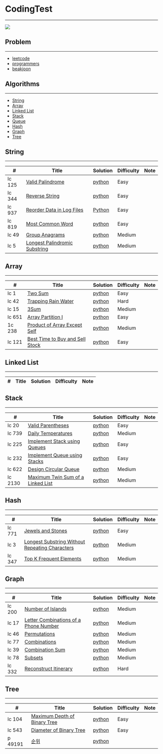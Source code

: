 # CodingTest
--- 
<img src="https://img.shields.io/badge/Python-3766AB?style=flat-square&logo=Python&logoColor=white"/></a>

## Problem
---
- [leetcode](https://github.com/JJungEEun/CodingTest/tree/main/interviews)
- [programmers](https://github.com/JJungEEun/CodingTest/tree/main/programmers)
- [beakjoon](https://github.com/JJungEEun/CodingTest/tree/main/beakjoon)

## Algorithms
---
- [String](#String)
- [Array](#Array)
- [Linked List](#Linked-List)
- [Stack](#Stack)
- [Queue](#Queue)
- [Hash](#Hash)
- [Graph](#Graph)
- [Tree](#Tree)

## String
---
#| Title | Solution | Difficulty | Note|
---|---|---|---|---|
lc 125|[Valid Palindrome](https://leetcode.com/problems/valid-palindrome/)|[python](https://github.com/JJungEEun/CodingTest/blob/main/interviews/chap6_%EB%AC%B8%EC%9E%90%EC%97%B4%20%EC%A1%B0%EC%9E%91/chap6_1_%EC%9C%A0%ED%9A%A8%ED%95%9C%20%ED%8C%B0%EB%A6%B0%EB%93%9C%EB%A1%AC.ipynb)|Easy||
lc 344|[Reverse String](https://leetcode.com/problems/reverse-string/)|[python](https://github.com/JJungEEun/CodingTest/blob/main/interviews/chap6_%EB%AC%B8%EC%9E%90%EC%97%B4%20%EC%A1%B0%EC%9E%91/chap6_2_%EB%AC%B8%EC%9E%90%EC%97%B4%20%EB%92%A4%EC%A7%91%EA%B8%B0.ipynb)|Easy||
lc 937|[Reorder Data in Log Files](https://leetcode.com/problems/reorder-data-in-log-files/)|[Python](https://github.com/JJungEEun/CodingTest/blob/main/interviews/chap6_%EB%AC%B8%EC%9E%90%EC%97%B4%20%EC%A1%B0%EC%9E%91/chap6_3_%EB%A1%9C%EA%B7%B8%20%ED%8C%8C%EC%9D%BC%20%EC%9E%AC%EC%A0%95%EB%A0%AC.ipynb)|Easy|
lc 819|[Most Common Word](https://leetcode.com/problems/most-common-word/)|[python](https://github.com/JJungEEun/CodingTest/blob/main/interviews/chap6_%EB%AC%B8%EC%9E%90%EC%97%B4%20%EC%A1%B0%EC%9E%91/chap6_4_%EA%B0%80%EC%9E%A5%20%ED%9D%94%ED%95%9C%20%EB%8B%A8%EC%96%B4.ipynb)|Easy|
lc 49|[Group Anagrams](https://leetcode.com/problems/group-anagrams/)|[python](https://github.com/JJungEEun/CodingTest/blob/main/interviews/chap6_%EB%AC%B8%EC%9E%90%EC%97%B4%20%EC%A1%B0%EC%9E%91/chap6_5_%EA%B7%B8%EB%A3%B9%20%EC%95%A0%EB%84%88%EA%B7%B8%EB%9E%A8.ipynb)|Medium|
lc 5|[Longest Palindromic Substring](https://leetcode.com/problems/longest-palindromic-substring/)|[python](https://github.com/JJungEEun/CodingTest/blob/main/interviews/chap6_%EB%AC%B8%EC%9E%90%EC%97%B4%20%EC%A1%B0%EC%9E%91/chap6_6_%EA%B0%80%EC%9E%A5%20%EA%B8%B4%20%ED%8C%B0%EB%A6%B0%EB%93%9C%EB%A1%AC%20%EB%B6%80%EB%B6%84%20%EB%AC%B8%EC%9E%90%EC%97%B4.ipynb)|Medium|

## Array
---
#| Title | Solution | Difficulty | Note|
---|---|---|---|---|
lc 1|[Two Sum](https://leetcode.com/problems/two-sum/)|[python](https://github.com/JJungEEun/CodingTest/blob/main/interviews/chap7_%EB%B0%B0%EC%97%B4/chap7_7_%EB%91%90%20%EC%88%98%EC%9D%98%20%ED%95%A9.ipynb)|Easy|
lc 42|[Trapping Rain Water](https://leetcode.com/problems/trapping-rain-water/)|[python](https://github.com/JJungEEun/CodingTest/blob/main/interviews/chap7_%EB%B0%B0%EC%97%B4/chap7_8_%EB%B9%97%EB%AC%BC%20%ED%8A%B8%EB%9E%98%ED%95%91.ipynb)|Hard|
lc 15|[3Sum](https://leetcode.com/problems/3sum/)|[python](https://github.com/JJungEEun/CodingTest/blob/main/interviews/chap7_%EB%B0%B0%EC%97%B4/chap7_9_%EC%84%B8%EC%88%98%EC%9D%98%20%ED%95%A9.ipynb)|Medium|
lc 651|[Array Partition I](https://leetcode.com/problems/array-partition-i/)|[python](https://github.com/JJungEEun/CodingTest/blob/main/interviews/chap7_%EB%B0%B0%EC%97%B4/chap7_10_%EB%B0%B0%EC%97%B4%20%ED%8C%8C%ED%8B%B0%EC%85%981.ipynb)|Easy|
1c 238|[Product of Array Except Self](https://leetcode.com/problems/product-of-array-except-self/)|[python](https://github.com/JJungEEun/CodingTest/blob/main/interviews/chap7_%EB%B0%B0%EC%97%B4/chap7_11_%EC%9E%90%EC%8B%A0%EC%9D%84%20%EC%A0%9C%EC%99%B8%ED%95%9C%20%EB%B0%B0%EC%97%B4%EC%9D%98%20%EA%B3%B1.ipynb)|Medium
lc 121|[Best Time to Buy and Sell Stock](https://leetcode.com/problems/best-time-to-buy-and-sell-stock/)|[python](https://github.com/JJungEEun/CodingTest/blob/main/interviews/chap7_%EB%B0%B0%EC%97%B4/chap7_12_%EC%A3%BC%EC%8B%9D%EC%9D%84%20%EC%82%AC%EA%B3%A0%ED%8C%94%EA%B8%B0%20%EA%B0%80%EC%9E%A5%20%EC%A2%8B%EC%9D%80%20%EC%8B%9C%EC%A0%90.ipynb)|Easy|

## Linked List
---
#| Title | Solution | Difficulty | Note|
---|---|---|---|---|

## Stack
---
#| Title | Solution | Difficulty | Note|
---|---|---|---|---|
lc 20|[Valid Parentheses](https://leetcode.com/problems/valid-parentheses/)|[python](https://github.com/JJungEEun/CodingTest/blob/main/interviews/chap9_%EC%8A%A4%ED%83%9D%2C%ED%81%90/chap09_20_%EC%9C%A0%ED%9A%A8%ED%95%9C%20%EA%B4%84%ED%98%B8.ipynb)|Easy|
lc 739|[Daily Temperatures](https://leetcode.com/problems/daily-temperatures/)|[python](https://github.com/JJungEEun/CodingTest/blob/main/interviews/chap9_%EC%8A%A4%ED%83%9D%2C%ED%81%90/chap09_22_%EC%9D%BC%EC%9D%BC%EC%98%A8%EB%8F%84.ipynb)|Medium|
lc 225|[Implement Stack using Queues](https://leetcode.com/problems/implement-stack-using-queues/)|[python](https://github.com/JJungEEun/CodingTest/blob/main/interviews/chap9_%EC%8A%A4%ED%83%9D%2C%ED%81%90/chap09_23_%ED%81%90%EB%A5%BC%20%EC%9D%B4%EC%9A%A9%ED%95%9C%20%EC%8A%A4%ED%83%9D%20%EA%B5%AC%ED%98%84.ipynb)|Easy|
lc 232|[Implement Queue using Stacks](https://leetcode.com/problems/implement-queue-using-stacks/)|[python](https://github.com/JJungEEun/CodingTest/blob/main/interviews/chap9_%EC%8A%A4%ED%83%9D%2C%ED%81%90/chap09_24_%EC%8A%A4%ED%83%9D%EC%9D%84%20%EC%9D%B4%EC%9A%A9%ED%95%9C%20%EC%8A%A4%ED%83%9D%20%EA%B5%AC%ED%98%84.ipynb)|Easy|
lc 622|[Design Circular Queue](https://leetcode.com/problems/design-circular-queue/)|[python](https://github.com/JJungEEun/CodingTest/blob/main/interviews/chap9_%EC%8A%A4%ED%83%9D%2C%ED%81%90/chap09_25_%EC%9B%90%ED%98%95%ED%81%90%EB%94%94%EC%9E%90%EC%9D%B8.ipynb)|Medium|
lc 2130|[Maximum Twin Sum of a Linked List](https://leetcode.com/problems/maximum-twin-sum-of-a-linked-list/)|[python](https://github.com/JJungEEun/CodingTest/blob/main/interviews/chap9_%EC%8A%A4%ED%83%9D%2C%ED%81%90/leetcode%202130.ipynb)|Medium|

## Hash
---
#| Title | Solution | Difficulty | Note|
---|---|---|---|---|
lc 771|[Jewels and Stones](https://leetcode.com/problems/jewels-and-stones/)|[python](https://github.com/JJungEEun/CodingTest/blob/main/interviews/chap11_%ED%95%B4%EC%8B%9C%ED%85%8C%EC%9D%B4%EB%B8%94/chap11_29_%EB%B3%B4%EC%84%9D%EA%B3%BC%20%EB%8F%8C.ipynb)|Easy|
lc 3|[Longest Substring Without Repeating Characters](https://leetcode.com/problems/longest-substring-without-repeating-characters/)|[python](https://github.com/JJungEEun/CodingTest/blob/main/interviews/chap11_%ED%95%B4%EC%8B%9C%ED%85%8C%EC%9D%B4%EB%B8%94/Chap11_30_%EC%A4%91%EB%B3%B5%20%EB%AC%B8%EC%9E%90%20%EC%97%86%EB%8A%94%20%EA%B0%80%EC%9E%A5%20%EA%B8%B4%20%EB%B6%80%EB%B6%84%20%EB%AC%B8%EC%9E%90%EC%97%B4.ipynb)|Medium|
lc 347|[Top K Frequent Elements](https://leetcode.com/problems/top-k-frequent-elements/)|[python](https://github.com/JJungEEun/CodingTest/blob/main/interviews/chap11_%ED%95%B4%EC%8B%9C%ED%85%8C%EC%9D%B4%EB%B8%94/chap11_31_%EC%83%81%EC%9C%84%20k%20%EB%B9%88%EB%8F%84%20%EC%9A%94%EC%86%8C.ipynb)|Medium|

## Graph
---
#| Title | Solution | Difficulty | Note|
---|---|---|---|---|
lc 200|[Number of Islands](https://leetcode.com/problems/number-of-islands/)|[python](https://github.com/JJungEEun/CodingTest/blob/main/interviews/chap12_%EA%B7%B8%EB%9E%98%ED%94%84/chap12_32_%EC%84%AC%EC%9D%98%20%EA%B0%9C%EC%88%98.ipynb)|Medium|
lc 17|[Letter Combinations of a Phone Number](https://leetcode.com/problems/letter-combinations-of-a-phone-number/)|[python](https://github.com/JJungEEun/CodingTest/blob/main/interviews/chap12_%EA%B7%B8%EB%9E%98%ED%94%84/chap12_33_%EC%A0%84%ED%99%94%20%EB%B2%88%ED%98%B8%20%EB%AC%B8%EC%9E%90%20%EC%A1%B0%ED%95%A9.ipynb)|Medium|
lc 46|[Permutations](https://leetcode.com/problems/permutations/)|[python](https://github.com/JJungEEun/CodingTest/blob/main/interviews/chap12_%EA%B7%B8%EB%9E%98%ED%94%84/chap12_34_%EC%88%9C%EC%97%B4.ipynb)|Medium|
lc 77|[Combinations](https://leetcode.com/problems/combinations/)|[python](https://github.com/JJungEEun/CodingTest/blob/main/interviews/chap12_%EA%B7%B8%EB%9E%98%ED%94%84/chap12_35_%EC%A1%B0%ED%95%A9.ipynb)|Medium|
lc 39|[Combination Sum](https://leetcode.com/problems/combination-sum/)|[python](https://github.com/JJungEEun/CodingTest/blob/main/interviews/chap12_%EA%B7%B8%EB%9E%98%ED%94%84/chap12_36_%EC%A1%B0%ED%95%A9%EC%9D%98%20%ED%95%A9.ipynb)|Medium|
lc 78|[Subsets](https://leetcode.com/problems/subsets/)|[python](https://github.com/JJungEEun/CodingTest/blob/main/interviews/chap12_%EA%B7%B8%EB%9E%98%ED%94%84/chap12_37_%EB%B6%80%EB%B6%84%EC%A7%91%ED%95%A9.ipynb)|Medium|
lc 332|[Reconstruct Itinerary](https://leetcode.com/problems/reconstruct-itinerary/)|[python](https://github.com/JJungEEun/CodingTest/blob/main/interviews/chap12_%EA%B7%B8%EB%9E%98%ED%94%84/chap12_38_%EC%9D%BC%EC%A0%95%20%EC%9E%AC%EA%B5%AC%EC%84%B1.ipynb)|Hard|

## Tree
---
#| Title | Solution | Difficulty | Note|
---|---|---|---|---|
lc 104|[Maximum Depth of Binary Tree](https://leetcode.com/problems/maximum-depth-of-binary-tree)|[python](https://github.com/JJungEEun/CodingTest/blob/main/interviews/chap14_%ED%8A%B8%EB%A6%AC/chap14_42_%EC%9D%B4%EC%A7%84%20%ED%8A%B8%EB%A6%AC%EC%9D%98%20%EC%B5%9C%EB%8C%80%20%EA%B9%8A%EC%9D%B4.ipynb)|Easy|
lc 543|[Diameter of Binary Tree](https://leetcode.com/problems/diameter-of-binary-tree)|[python](https://github.com/JJungEEun/CodingTest/blob/main/interviews/chap14_%ED%8A%B8%EB%A6%AC/chap14_43_%EC%9D%B4%EC%A7%84%20%ED%8A%B8%EB%A6%AC%EC%9D%98%20%EC%A7%81%EA%B2%BD.ipynb)|Easy|
p 49191|[순위](https://programmers.co.kr/learn/courses/30/lessons/49191)|[python](https://github.com/JJungEEun/CodingTest/blob/main/programmers/level3/programmer%2049191_%EC%88%9C%EC%9C%84.ipynb)||
